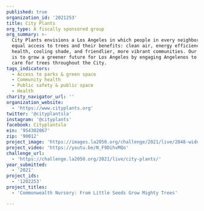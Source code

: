 ```yaml
---
published: true
organization_id: '2021253'
title: City Plants
org_type: A fiscally sponsored group
org_summary: >-
  City Plants envisions a Los Angeles in which people in every neighborhood have
  equal access to trees and their benefits: clean air, energy efficiency, better
  health, cooling shade, and friendlier, more vibrant communities. Our mission
  is to grow a greener future for Los Angeles by engaging Angelenos to plant and
  care for trees throughout the City.
tags_indicators:
  - Access to parks & green space
  - Community health
  - Public safety & public space
  - Health
charity_navigator_url: ''
organization_website:
  - 'https://www.cityplants.org'
twitter: '@cityplantsla'
instagram: '@cityplants'
facebook: Cityplantsla
ein: '954302067'
zip: '90012'
project_image: 'https://images.la2050.org/challenge/2021/live/2048-wide/city-plants.jpg'
project_video: 'https://youtu.be/N_F9DihvMQo'
challenge_url:
  - 'https://challenge.la2050.org/2021/live/city-plants/'
year_submitted:
  - '2021'
project_ids:
  - '1202253'
project_titles:
  - 'Commonwealth Nursery: From Little Seeds Grow Mighty Trees'

---
```

